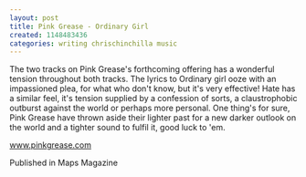 ```yaml
---
layout: post
title: Pink Grease - Ordinary Girl
created: 1148483436
categories: writing chrischinchilla music
---
```


The two tracks on Pink Grease's forthcoming offering has a wonderful tension throughout both tracks. The lyrics to Ordinary girl ooze with an impassioned plea, for what who don't know, but it's very effective! Hate has a similar feel, it's tension supplied by a confession of sorts, a claustrophobic outburst against the world or perhaps more personal. One thing's for sure, Pink Grease have thrown aside their lighter past for a new darker outlook on the world and a tighter sound to fulfil it, good luck to 'em.

<a href='http://www.pinkgrease.com' target='_blank'>www.pinkgrease.com</a>

Published in Maps Magazine
